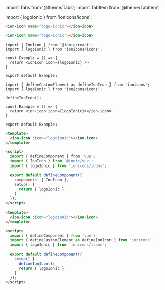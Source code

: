 import Tabs from '@theme/Tabs';
import TabItem from '@theme/TabItem';

import { logoIonic } from 'ionicons/icons';

<ion-icon icon={logoIonic}></ion-icon>

<Tabs>
<TabItem value="angular" label="Angular">

```html
<ion-icon name="logo-ionic"></ion-icon>
```
</TabItem>

<TabItem value="javascript" label="JavaScript">

```html
<ion-icon name="logo-ionic"></ion-icon>
```
</TabItem>

<TabItem value="react" label="React">

```tsx title="With Ionic Framework"
import { IonIcon } from '@ionic/react';
import { logoIonic } from 'ionicons/icons';

const Example = () => {
  return <IonIcon icon={logoIonic} />
}

export default Example;
```

```tsx title="Without Ionic Framework"
import { defineCustomElement as defineIonIcon } from 'ionicons';
import { logoIonic } from 'ionicons/icons';

defineIonIcon();

const Example = () => {
  return <ion-icon icon={logoIonic}></ion-icon>
}

export default Example;
```
</TabItem>

<TabItem value="vue" label="Vue">

```html title="With Ionic Framework"
<template>
  <ion-icon :icon="logoIonic"></ion-icon>
</template>

<script>
  import { defineComponent } from 'vue';
  import { IonIcon } from '@ionic/vue';
  import { logoIonic } from 'ionicons/icons';

  export default defineComponent({
    components: { IonIcon },
    setup() {
      return { logoIonic }
    }
  });
</script>
```

```html title="Without Ionic Framework"
<template>
  <ion-icon :icon="logoIonic"></ion-icon>
</template>

<script>
  import { defineComponent } from 'vue';
  import { defineCustomElement as defineIonIcon } from 'ionicons';
  import { logoIonic } from 'ionicons/icons';

  export default defineComponent({
    setup() {
      defineIonIcon();
      return { logoIonic }
    }
  });
</script>
```
</TabItem>
</Tabs>